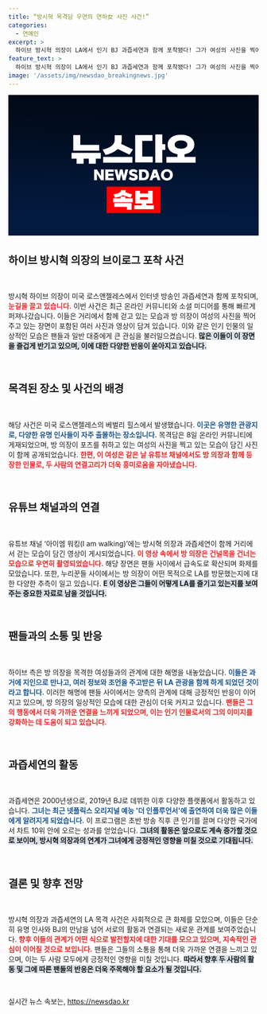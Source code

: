 ```yaml
---
title: “방시혁 목격담 우연의 연하女 사진 사건!”
categories:
  - 연예인
excerpt: >
  하이브 방시혁 의장이 LA에서 인기 BJ 과즙세연과 함께 포착됐다! 그가 여성의 사진을 찍어주는 모습이 공개되며, 두 사람의 미묘한 관계가 궁금증을 자아내고 있다. 배경과 해명이 주목받는 이유는? 클릭해서 자세히 알아보세요!
feature_text: >
  하이브 방시혁 의장이 LA에서 인기 BJ 과즙세연과 함께 포착됐다! 그가 여성의 사진을 찍어주는 모습이 공개되며, 두 사람의 미묘한 관계가 궁금증을 자아내고 있다. 배경과 해명이 주목받는 이유는? 클릭해서 자세히 알아보세요!
image: '/assets/img/newsdao_breakingnews.jpg'
---
```


<p><img src="/assets/img/newsdao_breakingnews.jpg" alt="pcversion 속보" /></p>

<h2 data-ke-size="size26">하이브 방시혁 의장의 브이로그 포착 사건</h2>

<p data-ke-size="size16">&nbsp;</p>

<p>방시혁 하이브 의장이 미국 로스앤젤레스에서 인터넷 방송인 과즙세연과 함께 포착되며, <b><span style="color: #ee2323;">눈길을 끌고 있습니다.</span></b> 이번 사건은 최근 온라인 커뮤니티와 소셜 미디어를 통해 빠르게 퍼져나갔습니다. 이들은 거리에서 함께 걷고 있는 모습과 방 의장이 여성의 사진을 찍어주고 있는 장면이 포함된 여러 사진과 영상이 담겨 있습니다. 이와 같은 인기 인물의 일상적인 모습은 팬들과 일반 대중에게 큰 관심을 불러일으켰습니다. <b><span style="background-color: #21538527;">많은 이들이 이 장면을 즐겁게 반기고 있으며, 이에 대한 다양한 반응이 쏟아지고 있습니다.</span></b></p>

<p data-ke-size="size16">&nbsp;</p>

<h2 data-ke-size="size26">목격된 장소 및 사건의 배경</h2>

<p data-ke-size="size16">&nbsp;</p>

<p>해당 사건은 미국 로스앤젤레스의 베벌리 힐스에서 발생했습니다. <b><span style="color: #1a5490;">이곳은 유명한 관광지로, 다양한 유명 인사들이 자주 출몰하는 장소입니다.</span></b> 목격담은 8일 온라인 커뮤니티에 게재되었으며, 방 의장이 포즈를 취하고 있는 여성의 사진을 찍고 있는 모습이 담긴 사진이 함께 공개되었습니다. <b><span style="color: #ee2323;">한편, 이 여성은 같은 날 유튜브 채널에서도 방 의장과 함께 등장한 인물로, 두 사람의 연결고리가 더욱 흥미로움을 자아냈습니다.</span></b> </p>

<p data-ke-size="size16">&nbsp;</p>

<h2 data-ke-size="size26">유튜브 채널과의 연결</h2>

<p data-ke-size="size16">&nbsp;</p>

<p>유튜브 채널 ‘아이엠 워킹(I am walking)’에는 방시혁 의장과 과즙세연이 함께 거리에서 걷는 모습이 담긴 영상이 게시되었습니다. <b><span style="color: #ee2323;">이 영상 속에서 방 의장은 건널목을 건너는 모습으로 우연히 촬영되었습니다.</span></b> 해당 장면은 팬들 사이에서 급속도로 확산되며 화제를 모았습니다. 또한, 누리꾼들 사이에서는 방 의장이 어떤 목적으로 LA를 방문했는지에 대한 다양한 추측이 일고 있습니다. <b><span style="background-color: #21538527;">E 이 영상은 그들이 어떻게 LA를 즐기고 있는지를 보여주는 중요한 자료로 남을 것입니다.</span></b></p>

<p data-ke-size="size16">&nbsp;</p>

<h2 data-ke-size="size26">팬들과의 소통 및 반응</h2>

<p data-ke-size="size16">&nbsp;</p>

<p>하이브 측은 방 의장을 목격한 여성들과의 관계에 대한 해명을 내놓았습니다. <b><span style="color: #1a5490;">이들은 과거에 지인으로 만나고, 여러 정보와 조언을 주고받은 뒤 LA 관광을 함께 하게 되었던 것이라고 합니다.</span></b> 이러한 해명에 팬들 사이에서는 양측의 관계에 대해 긍정적인 반응이 이어지고 있으며, 방 의장의 일상적인 모습에 대한 관심이 더욱 커지고 있습니다. <b><span style="color: #ee2323;">팬들은 그의 행동에서 더욱 가까운 연결을 느끼게 되었으며, 이는 인기 인물로서의 그의 이미지를 강화하는 데 도움이 되고 있습니다.</span></b> </p>

<p data-ke-size="size16">&nbsp;</p>

<h2 data-ke-size="size26">과즙세연의 활동</h2>

<p data-ke-size="size16">&nbsp;</p>

<p>과즙세연은 2000년생으로, 2019년 BJ로 데뷔한 이후 다양한 플랫폼에서 활동하고 있습니다. <b><span style="color: #1a5490;">그녀는 최근 넷플릭스 오리지널 예능 '더 인플루언서'에 출연하여 더욱 많은 이들에게 알려지게 되었습니다.</span></b> 이 프로그램은 초반 방송 직후 큰 인기를 끌며 다양한 국가에서 차트 10위 안에 오르는 성과를 얻었습니다. <b><span style="background-color: #21538527;">그녀의 활동은 앞으로도 계속 증가할 것으로 보이며, 방시혁 의장과의 연계가 그녀에게 긍정적인 영향을 미칠 것으로 기대됩니다.</span></b></p>

<p data-ke-size="size16">&nbsp;</p>

<h2 data-ke-size="size26">결론 및 향후 전망</h2>

<p data-ke-size="size16">&nbsp;</p>

<p>방시혁 의장과 과즙세연의 LA 목격 사건은 사회적으로 큰 화제를 모았으며, 이들은 단순히 유명 인사와 BJ의 만남을 넘어 서로의 활동과 연결되는 새로운 관계를 보여주었습니다. <b><span style="color: #ee2323;">향후 이들의 관계가 어떤 식으로 발전할지에 대한 기대를 모으고 있으며, 지속적인 관심이 이어질 것으로 보입니다.</span></b> 팬들은 그들의 소통을 통해 더욱 가까운 연결을 느끼고 있으며, 이는 두 사람 모두에게 긍정적인 영향을 미칠 것입니다. <b><span style="background-color: #21538527;">따라서 향후 두 사람의 활동 및 그에 따른 팬들의 반응은 더욱 주목해야 할 요소가 될 것입니다.</span></b></p>

<p data-ke-size="size16">&nbsp;</p>
실시간 뉴스 속보는, <a href="https://newsdao.kr" rel="dofollow">https://newsdao.kr</a>


